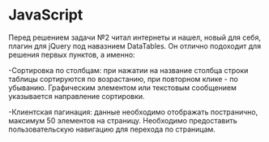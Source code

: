 # JavaScript

Перед решением задачи №2 читал интернеты и нашел, новый для себя, плагин для jQuery под навазнием DataTables. Он отлично подоходит для решения первых пунктов, а именно:


-Сортировка по столбцам: при нажатии на название столбца строки таблицы сортируются по возрастанию, при повторном клике - по убыванию. Графическим элементом или текстовым сообщением указывается направление сортировки.

-Клиентская пагинация: данные необходимо отображать постранично, максимум 50 элементов на страницу. Необходимо предоставить пользовательскую навигацию для перехода по страницам.
